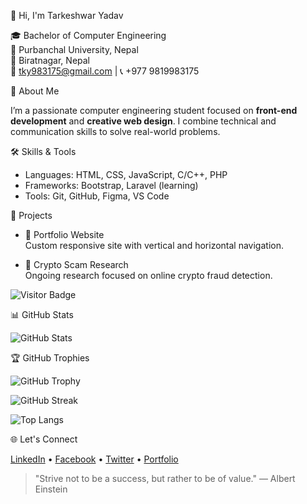  👋 Hi, I'm Tarkeshwar Yadav

🎓 Bachelor of Computer Engineering  
🏫 Purbanchal University, Nepal  
📍 Biratnagar, Nepal  
📧 tky983175@gmail.com | 📞 +977 9819983175  



 💼 About Me

I’m a passionate computer engineering student focused on **front-end development** and **creative web design**. I combine technical and communication skills to solve real-world problems.



 🛠 Skills & Tools

- Languages: HTML, CSS, JavaScript, C/C++, PHP
- Frameworks: Bootstrap, Laravel (learning)
- Tools: Git, GitHub, Figma, VS Code



 📌 Projects

- 🎨 Portfolio Website  
  Custom responsive site with vertical and horizontal navigation.

- 📰 Crypto Scam Research  
  Ongoing research focused on online crypto fraud detection.




![Visitor Badge](https://komarev.com/ghpvc/?username=tarkeshwaryadav&label=Profile%20views&color=0e75b6&style=flat)


 📊 GitHub Stats

![GitHub Stats](https://github-readme-stats.vercel.app/api?username=tarkeshwaryadav&show_icons=true&theme=gruvbox)

 🏆 GitHub Trophies

![GitHub Trophy](https://github-profile-trophy.vercel.app/?username=tarkeshwaryadav&theme=gruvbox&margin-w=15&margin-h=15&no-frame=true)

![GitHub Streak](https://streak-stats.demolab.com?user=tarkeshwaryadav&theme=gruvbox&hide_border=true)



![Top Langs](https://github-readme-stats.vercel.app/api/top-langs/?username=tarkeshwaryadav&layout=compact&theme=gruvbox)



 🌐 Let's Connect

[LinkedIn](https://www.linkedin.com/) • [Facebook](https://www.facebook.com/nirazz.nirazz.9) • [Twitter](https://twitter.com/) • [Portfolio](https://your-portfolio-link.com)



> "Strive not to be a success, but rather to be of value." — Albert Einstein

